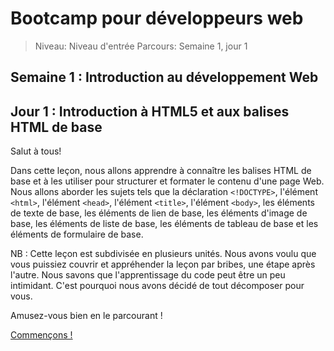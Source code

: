 # Bootcamp pour développeurs web

> Niveau: Niveau d'entrée
> Parcours: Semaine 1, jour 1

## Semaine 1 : Introduction au développement Web

## Jour 1 : Introduction à HTML5 et aux balises HTML de base

Salut à tous!

Dans cette leçon, nous allons apprendre à connaître les balises HTML de base et à les utiliser pour structurer et formater le contenu d'une page Web. Nous allons aborder les sujets tels que la déclaration `<!DOCTYPE>`, l'élément `<html>`, l'élément `<head>`, l'élément `<title>`, l'élément `<body>`, les éléments de texte de base, les éléments de lien de base, les éléments d'image de base, les éléments de liste de base, les éléments de tableau de base et les éléments de formulaire de base.

NB : Cette leçon est subdivisée en plusieurs unités. Nous avons voulu que vous puissiez couvrir et appréhender la leçon par bribes, une étape après l'autre. Nous savons que l'apprentissage du code peut être un peu intimidant. C'est pourquoi nous avons décidé de tout décomposer pour vous.

Amusez-vous bien en le parcourant !

[Commençons !](https://github.com/Le-BootCamp-Grow/supports-de-cours/blob/2c96d23612526b84ce9ead63d76e080a6748e964/notes-de-cours/niveau-d-entree/developpeur-web/semaine_1_jour_1/introduction.md)